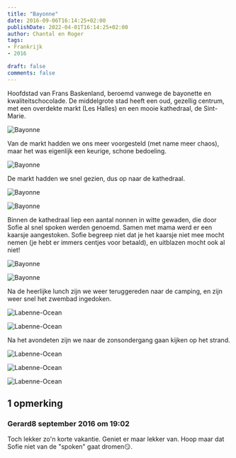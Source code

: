 ```yaml
---
title: "Bayonne"
date: 2016-09-06T16:14:25+02:00
publishDate: 2022-04-01T16:14:25+02:00
author: Chantal en Roger
tags:
- Frankrijk
- 2016

draft: false
comments: false
---
```


Hoofdstad van Frans Baskenland, beroemd vanwege de bayonette en kwaliteitschocolade. De middelgrote stad heeft een oud, gezellig centrum, met een overdekte markt (Les Halles) en een mooie kathedraal, de Sint-Marie.

![Bayonne](./images/P1050875[4].jpg)

Van de markt hadden we ons meer voorgesteld (met name meer chaos), maar het was eigenlijk een keurige, schone bedoeling.

![Bayonne](./images/P1050877[4].jpg)

De markt hadden we snel gezien, dus op naar de kathedraal.

![Bayonne](./images/P1050882[4].jpg)

![Bayonne](./images/P1050881[4].jpg)

Binnen de kathedraal liep een aantal nonnen in witte gewaden, die door Sofie al snel spoken werden genoemd. Samen met mama werd er een kaarsje aangestoken. Sofie begreep niet dat je het kaarsje niet mee mocht nemen (je hebt er immers centjes voor betaald), en uitblazen mocht ook al niet!

![Bayonne](./images/P1050885[4].jpg)

![Bayonne](./images/P1050902[4].jpg)

Na de heerlijke lunch zijn we weer teruggereden naar de camping, en zijn weer snel het zwembad ingedoken.

![Labenne-Ocean](./images/P1050922[4].jpg)

![Labenne-Ocean](./images/P1050937[4].jpg)

Na het avondeten zijn we naar de zonsondergang gaan kijken op het strand.

![Labenne-Ocean](./images/P1050952[4].jpg)

![Labenne-Ocean](./images/WP_20160906_20_09_32_Rich[3].jpg)

![Labenne-Ocean](./images/WP_20160906_20_30_49_Rich[3].jpg)

## 1 opmerking

### Gerard8 september 2016 om 19:02

Toch lekker zo'n korte vakantie. Geniet er maar lekker van. Hoop maar dat Sofie niet van de "spoken" gaat dromen😏.
